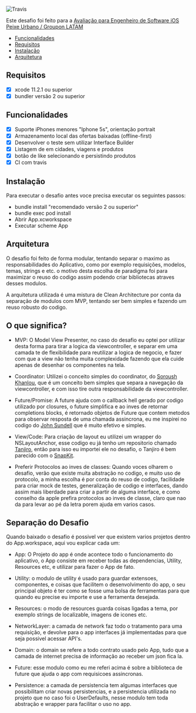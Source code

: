 ![Travis](https://travis-ci.org/JeanVinge/desafio-ios.svg?branch=master)

Este desafio foi feito para a [Avaliação para Engenheiro de Software iOS Peixe Urbano / Groupon LATAM](https://github.com/JeanVinge/desafio-ios/blob/master/Avaliacao.md)

- [Funcionalidades](#features)
- [Requisitos](#requirements)
- [Instalação](#installation)
- [Arquitetura](#architecture)

## Requisitos

- [x] xcode 11.2.1 ou superior
- [x] bundler versão 2 ou superior

## Funcionalidades

- [x] Suporte iPhones menores "Iphone 5s", orientação portrait
- [x] Armazenamento local das ofertas baixadas (offline-first)
- [x] Desenvolver o teste sem utilizar Interface Builder
- [x] Listagem de em cidades, viagens e produtos
- [x] botão de like selecionando e persistindo produtos
- [x] CI com travis

## Instalação

Para executar o desafio antes voce precisa executar os seguintes passos:

- bundle install "recomendado versão 2 ou superior"
- bundle exec pod install
- Abrir App.xcworkspace
- Executar scheme App

## Arquitetura

O desafio foi feito de forma modular, tentando separar o maximo as responsabilidades do Aplicativo, como por exemplo requisições, modelos, temas, strings e etc. o motivo desta escolha de paradigma foi para maximizar o reuso do codigo assim podendo criar bibliotecas atraves desses modulos.

A arquitetura utilizada é uma mistura de Clean Architecture por conta da separação de modulos com MVP, tentando ser bem simples e fazendo um reuso robusto do codigo.

## O que significa?

- MVP: O Model View Presenter, no caso do desafio eu optei por utilizar desta forma para tirar a logica da viewcontroller, e separar em uma camada te de flexibilidade para reutilizar a logica de negocio, e fazer com que a view não tenha muita complexidade fazendo que ela cuide apenas de desenhar os componentes na tela.

- Coordinator: Utilizei o conceito simples do coordinator, do [Soroush Khanlou](https://www.youtube.com/watch?v=a1g3k3NObkE), que é um conceito bem simples que separa a navegação da viewcontroller, e com isso tire outra responsabilidade da viewcontroller.

- Future/Promise: A future ajuda com o callback hell gerado por codigo utilizado por closures, o future simplifica e ao inves de retornar completions blocks, é retornado objetos de Future que contem metodos para observar resposta de uma chamada assincrona, eu me inspirei no codigo do [John Sundell](https://www.swiftbysundell.com/articles/under-the-hood-of-futures-and-promises-in-swift/) que é muito efetivo e simples.

- View/Code: Para criação de layout eu utilizei um wrapper do NSLayoutAnchor, esse codigo eu já tenho um repositorio chamado [Tanjiro](https://github.com/JeanVinge/Tanjiro), então para isso eu importei ele no desafio, o Tanjiro é bem parecido com o [SnapKit](https://github.com/SnapKit/SnapKit).

- Preferir Protocolos ao inves de classes: Quando voces olharem o desafio, verão que existe muita abstração no codigo, e muito uso de protocolo, a minha escolha é por conta do reuso de codigo, facilidade para criar mock de testes, generalização de codigo e interfaces, dando assim mais liberdade para criar a partir de alguma interface, e como conselho da apple prefira protocolos ao inves de classe, claro que nao da para levar ao pé da letra porem ajuda em varios casos.

## Separação do Desafio

Quando baixado o desafio é possivel ver que existem varios projetos dentro do App.workspace, aqui vou explicar cada um:

- App: O Projeto do app é onde acontece todo o funcionamento do aplicativo, o App consiste em receber todas as dependencias, Utility, Resources etc, e utilizar para fazer o App de fato.

- Utility: o modulo de utility é usado para guardar extensoes, componentes, e coisas que facilitem o desenvolvimento do app, o seu principal objeto é ter como se fosse uma bolsa de ferramentas para que quando eu precise eu importe e use a ferramenta desejada.

- Resources: o modo de resources guarda coisas ligadas a tema, por exemplo strings de localizable, imagens de icones etc.

- NetworkLayer: a camada de network faz todo o tratamento para uma requisição, e devolve para o app interfaces já implementadas para que seja possivel acessar API's.

- Domain: o domain se refere a todo contrato usado pelo App, tudo que a camada de internet precisa de informação ao receber um json fica la.

- Future: esse modulo como eu me referi acima é sobre a biblioteca de future que ajuda o app com requisicoes assincronas.

- Persistence: a camada de persistencia tem algumas interfaces que possibilitam criar novas persistencias, e a persistencia utilizada no projeto que no caso foi o UserDefaults, nesse modulo tem toda abstração e wrapper para facilitar o uso no app.
